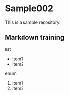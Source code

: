 # Sample002

This is a sample repository.

## Markdown training

list

- item1
- item2

enum

1. item1
2. item2